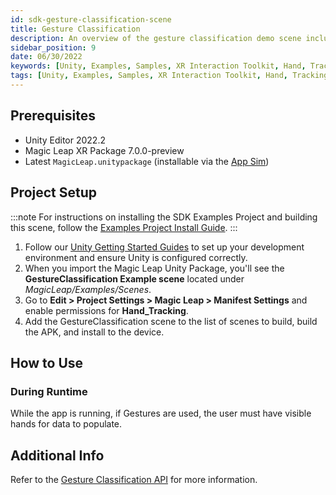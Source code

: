 ```yaml
---
id: sdk-gesture-classification-scene
title: Gesture Classification
description: An overview of the gesture classification demo scene included in the Magic Leap 2 Examples Project, which uses Unity's XR Interaction Toolkit.
sidebar_position: 9
date: 06/30/2022
keywords: [Unity, Examples, Samples, XR Interaction Toolkit, Hand, Tracking, Gesture, Classification, Input]
tags: [Unity, Examples, Samples, XR Interaction Toolkit, Hand, Tracking, Gesture, Classification, Input]
---
```


## Prerequisites

- Unity Editor 2022.2
- Magic Leap XR Package 7.0.0-preview
- Latest `MagicLeap.unitypackage` (installable via the [App Sim](/versioned_docs/version-03-Jan-2023/guides/developer-tools/ml-hub/ml-hub-package-manager.md))

## Project Setup

:::note
For instructions on installing the SDK Examples Project and building this scene, follow the [Examples Project Install Guide](/versioned_docs/version-03-Jan-2023/guides/unity/sdk-example-scenes/sdk-install-setup.md).
:::

1. Follow our [Unity Getting Started Guides](/versioned_docs/version-03-Jan-2023/guides/unity/getting-started/unity-getting-started.md) to set up your development environment and ensure Unity is configured correctly.
2. When you import the Magic Leap Unity Package, you'll see the **GestureClassification Example scene** located under *MagicLeap/Examples/Scenes*.
3. Go to **Edit > Project Settings > Magic Leap > Manifest Settings** and enable permissions for **Hand_Tracking**.
4. Add the GestureClassification scene to the list of scenes to build, build the APK, and install to the device.

## How to Use

### During Runtime

While the app is running, if Gestures are used, the user must have visible hands for data to populate.

## Additional Info

Refer to the [Gesture Classification API](docs/guides/unity/input/gesture-classification/unity-gesture-classification-overview.md) for more information.
